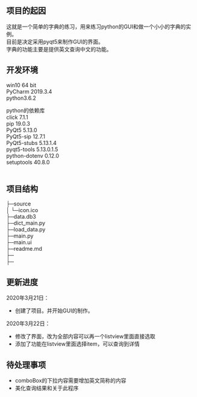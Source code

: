 ## 项目的起因
这就是一个简单的字典的练习，用来练习python的GUI和做一个小小的字典的实例。<br>
目前是决定采用pyqt5来制作GUI的界面。<br>
字典的功能主要是提供英文查询中文的功能。

## 开发环境
win10 64 bit<br>
PyCharm 2019.3.4<br>
python3.6.2<br>

python的依赖库<br>
click         7.1.1         <br>
pip           19.0.3        <br>
PyQt5         5.13.0        <br>
PyQt5-sip     12.7.1        <br>
PyQt5-stubs   5.13.1.4      <br>
pyqt5-tools   5.13.0.1.5    <br>
python-dotenv 0.12.0        <br>
setuptools    40.8.0        <br>
<br>


## 项目结构
├─source<br>
│  └─icon.ico<br>
├─data.db3<br>
├─dict_main.py<br>
├─load_data.py<br>
├─main.py<br>
├─main.ui<br>
├─readme.md<br>
├─<br>
├─<br>


## 更新进度
2020年3月21日：<br>
* 创建了项目。并开始GUI的制作。<br>

2020年3月22日：<br>
* 修改了界面，改为全部内容可以再一个listview里面直接选取
* 添加了功能在listview里面选择item，可以查询到详情

## 待处理事项
* comboBox的下拉内容需要增加英文简称的内容
* 美化查询结果和关于此程序